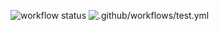 ![workflow status](https://github.com/saiboby/service1/actions/workflows/test.yml/badge.svg?branch=master)
![.github/workflows/test.yml](https://github.com/saiboby/service1/badges/master/test-badge.svg)
